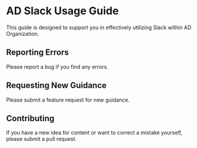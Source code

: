 # AD Slack Usage Guide

This guide is designed to support you in effectively utilizing Slack within AD Organization.

## Reporting Errors

Please report a bug if you find any errors.

## Requesting New Guidance

Please submit a feature request for new guidance.

## Contributing

If you have a new idea for content or want to correct a mistake yourself, please submit a pull request.
